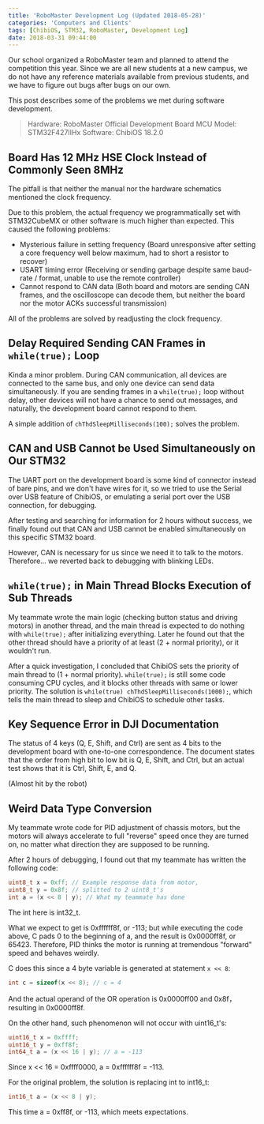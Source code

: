 ```yaml
---
title: 'RoboMaster Development Log (Updated 2018-05-28)'
categories: 'Computers and Clients'
tags: [ChibiOS, STM32, RoboMaster, Development Log]
date: 2018-03-31 09:44:00
---
```


Our school organized a RoboMaster team and planned to attend the competition
this year. Since we are all new students at a new campus, we do not have any
reference materials available from previous students, and we have to figure out
bugs after bugs on our own.

This post describes some of the problems we met during software development.

> Hardware: RoboMaster Official Development Board MCU Model: STM32F427IIHx
> Software: ChibiOS 18.2.0

## Board Has 12 MHz HSE Clock Instead of Commonly Seen 8MHz

The pitfall is that neither the manual nor the hardware schematics mentioned the
clock frequency.

Due to this problem, the actual frequency we programmatically set with
STM32CubeMX or other software is much higher than expected. This caused the
following problems:

- Mysterious failure in setting frequency (Board unresponsive after setting a
  core frequency well below maximum, had to short a resistor to recover)
- USART timing error (Receiving or sending garbage despite same baud-rate /
  format, unable to use the remote controller)
- Cannot respond to CAN data (Both board and motors are sending CAN frames, and
  the oscilloscope can decode them, but neither the board nor the motor ACKs
  successful transmission)

All of the problems are solved by readjusting the clock frequency.

## Delay Required Sending CAN Frames in `while(true);` Loop

Kinda a minor problem. During CAN communication, all devices are connected to
the same bus, and only one device can send data simultaneously. If you are
sending frames in a `while(true);` loop without delay, other devices will not
have a chance to send out messages, and naturally, the development board cannot
respond to them.

A simple addition of `chThdSleepMilliseconds(100);` solves the problem.

## CAN and USB Cannot be Used Simultaneously on Our STM32

The UART port on the development board is some kind of connector instead of bare
pins, and we don't have wires for it, so we tried to use the Serial over USB
feature of ChibiOS, or emulating a serial port over the USB connection, for
debugging.

After testing and searching for information for 2 hours without success, we
finally found out that CAN and USB cannot be enabled simultaneously on this
specific STM32 board.

However, CAN is necessary for us since we need it to talk to the motors.
Therefore... we reverted back to debugging with blinking LEDs.

## `while(true);` in Main Thread Blocks Execution of Sub Threads

My teammate wrote the main logic (checking button status and driving motors) in
another thread, and the main thread is expected to do nothing with
`while(true);` after initializing everything. Later he found out that the other
thread should have a priority of at least (2 + normal priority), or it wouldn't
run.

After a quick investigation, I concluded that ChibiOS sets the priority of main
thread to (1 + normal priority). `while(true);` is still some code consuming CPU
cycles, and it blocks other threads with same or lower priority. The solution is
`while(true) chThdSleepMilliseconds(1000);`, which tells the main thread to
sleep and ChibiOS to schedule other tasks.

## Key Sequence Error in DJI Documentation

The status of 4 keys (Q, E, Shift, and Ctrl) are sent as 4 bits to the
development board with one-to-one correspondence. The document states that the
order from high bit to low bit is Q, E, Shift, and Ctrl, but an actual test
shows that it is Ctrl, Shift, E, and Q.

(Almost hit by the robot)

## Weird Data Type Conversion

My teammate wrote code for PID adjustment of chassis motors, but the motors will
always accelerate to full "reverse" speed once they are turned on, no matter
what direction they are supposed to be running.

After 2 hours of debugging, I found out that my teammate has written the
following code:

```c
uint8_t x = 0xff; // Example response data from motor,
uint8_t y = 0x8f; // splitted to 2 uint8_t's
int a = (x << 8 | y); // What my teammate has done
```

The int here is int32_t.

What we expect to get is 0xffffff8f, or -113; but while executing the code
above, C pads 0 to the beginning of a, and the result is 0x0000ff8f, or 65423.
Therefore, PID thinks the motor is running at tremendous "forward" speed and
behaves weirdly.

C does this since a 4 byte variable is generated at statement `x << 8`:

```c
int c = sizeof(x << 8); // c = 4
```

And the actual operand of the OR operation is 0x0000ff00 and 0x8f，resulting in
0x0000ff8f.

On the other hand, such phenomenon will not occur with uint16_t's:

```c
uint16_t x = 0xffff;
uint16_t y = 0xff8f;
int64_t a = (x << 16 | y); // a = -113
```

Since x << 16 = 0xffff0000, a = 0xffffff8f = -113.

For the original problem, the solution is replacing int to int16_t:

```c
int16_t a = (x << 8 | y);
```

This time a = 0xff8f, or -113, which meets expectations.
